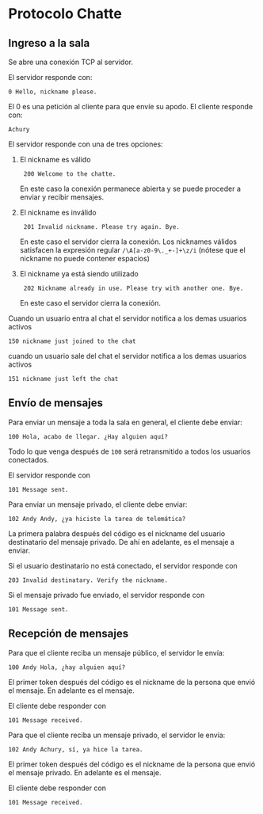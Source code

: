Protocolo Chatte
=================

Ingreso a la sala
-----------------

Se abre una conexión TCP al servidor.

El servidor responde con:

    0 Hello, nickname please.

El 0 es una petición al cliente para que envíe su apodo. El cliente responde con:

    Achury

El servidor responde con una de tres opciones:

1. El nickname es válido

        200 Welcome to the chatte.

    En este caso la conexión permanece abierta y se puede proceder a enviar y recibir mensajes.

2. El nickname es inválido

        201 Invalid nickname. Please try again. Bye.

    En este caso el servidor cierra la conexión. Los nicknames válidos satisfacen la expresión regular `/\A[a-z0-9\._+-]+\z/i` (nótese que el nickname no puede contener espacios)

3. El nickname ya está siendo utilizado

        202 Nickname already in use. Please try with another one. Bye.

    En este caso el servidor cierra la conexión.
    
Cuando un usuario entra al chat el servidor notifica a los demas usuarios activos 

    150 nickname just joined to the chat
    
cuando un usuario sale del chat el servidor notifica a los demas usuarios activos 

    151 nickname just left the chat


Envío de mensajes
-----------------------------

Para enviar un mensaje a toda la sala en general, el cliente debe enviar:

    100 Hola, acabo de llegar. ¿Hay alguien aquí?

Todo lo que venga después de `100` será retransmitido a todos los usuarios conectados.

El servidor responde con

    101 Message sent.

Para enviar un mensaje privado, el cliente debe enviar:

    102 Andy Andy, ¿ya hiciste la tarea de telemática?
    
La primera palabra después del código es el nickname del usuario destinatario del mensaje privado. De ahí en adelante,
es el mensaje a enviar.

Si el usuario destinatario no está conectado, el servidor responde con

    203 Invalid destinatary. Verify the nickname.
    

Si el mensaje privado fue enviado, el servidor responde con

    101 Message sent.
    

Recepción de mensajes
---------------------

Para que el cliente reciba un mensaje público, el servidor le envía:

    100 Andy Hola, ¿hay alguien aquí?
    
El primer token después del código es el nickname de la persona que envió el mensaje. En adelante es el mensaje.

El cliente debe responder con

    101 Message received.
    
Para que el cliente reciba un mensaje privado, el servidor le envía:

    102 Andy Achury, sí, ya hice la tarea.
    
El primer token después del código es el nickname de la persona que envió el mensaje privado. En adelante es el mensaje.

El cliente debe responder con

    101 Message received.